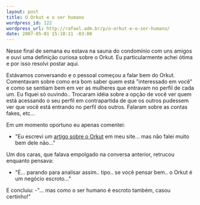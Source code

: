 ```yaml
--- 
layout: post
title: O Orkut e o ser humano
wordpress_id: 122
wordpress_url: http://rafael.adm.br/p/o-orkut-e-o-ser-humano/
date: 2007-05-01 15:10:11 -03:00
---
```

Nesse final de semana eu estava na sauna do condomínio com uns amigos e ouvi uma definição curiosa sobre o Orkut. Eu particularmente achei ótima e por isso resolvi postar aqui.

Estávamos conversando e o pessoal começou a falar bem do Orkut. Comentavam sobre como era bom saber quem está "interessado em você" e como se sentiam bem em ver as mulheres que entravam no perfil de cada um.
Eu fiquei só ouvindo.. Trocaram idéia sobre a opção de você ver quem está acessando o seu perfil em contrapartida de que os outros pudessem ver que você está entrando no perfil dos outros. Falaram sobre as contas fakes, etc...

Em um momento oportuno eu apenas comentei:
- "Eu escrevi um <a href="http://rafael.adm.br/p/o-sentido-do-orkut/">artigo sobre o Orkut</a> em meu site... mas não falei muito bem dele não..." 

Um dos caras, que falava empolgado na conversa anterior, retrucou enquanto pensava:
- "É... parando para analisar assim.. tipo.. se você pensar bem.. o Orkut é um negócio escroto..."

E concluiu:
-"... mas como o ser humano é escroto também, casou certinho!"
